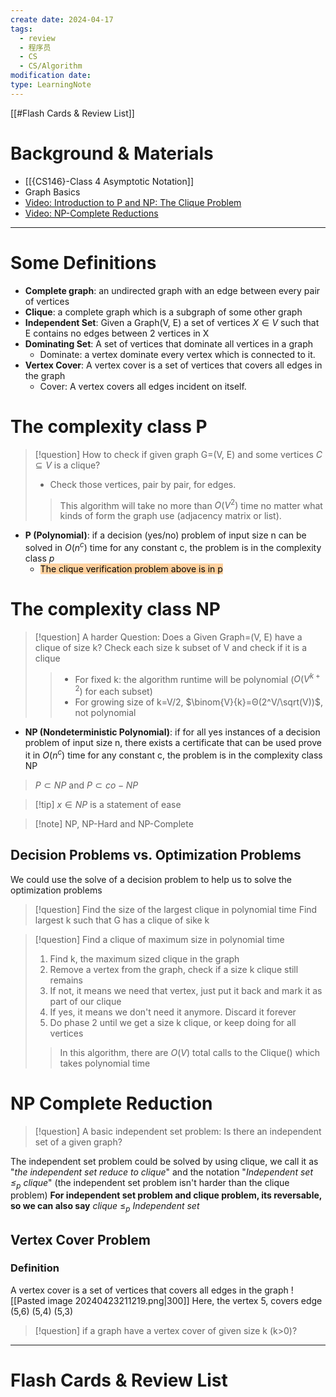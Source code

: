 ```yaml
---
create date: 2024-04-17
tags:
  - review
  - 程序员
  - CS
  - CS/Algorithm
modification date: 
type: LearningNote
---
```


[[#Flash Cards & Review List]]
# Background & Materials
- [[{CS146}-Class 4 Asymptotic Notation]]
- Graph Basics
- [Video: Introduction to P and NP: The Clique Problem](https://www.youtube.com/watch?v=B801ZELDFZo&list=PLSVu1-lON6LytLlGHl3cxq_PrwQBlnEhm&index=1&t=1s)
- [Video: NP-Complete Reductions](https://www.youtube.com/watch?v=u5W32YxmnL8&list=PLSVu1-lON6LytLlGHl3cxq_PrwQBlnEhm&index=2)

---
# Some Definitions
- **Complete graph**: an undirected graph with an edge between every pair of vertices
- **Clique**: a complete graph which is a subgraph of some other graph
- **Independent Set**: Given a Graph(V, E) a set of vertices $X \in V$ such that E contains no edges between 2 vertices in X
- **Dominating Set**: A set of vertices that dominate all vertices in a graph
	- Dominate: a vertex dominate every vertex which is connected to it.
- **Vertex Cover**: A vertex cover is a set of vertices that covers all edges in the graph
	- Cover: A vertex covers all edges incident on itself.
# The complexity class P
>[!question] How to check if given graph G=(V, E) and some vertices $C\subseteq V$  is a clique?
>- Check those vertices, pair by pair, for edges.
>> This algorithm will take no more than $O(V^2)$ time no matter what kinds of form the graph use (adjacency matrix or list).
- **P (Polynomial)**:  if a decision (yes/no) problem of input size n can be solved in $O(n^c)$ time for any constant c, the problem is in the complexity class $p$
	- <mark style="background: #FFB86CA6;">The clique verification problem above is in p</mark>
# The complexity class NP
>[!question] A harder Question: Does a Given Graph=(V, E) have a clique of size k?
>Check each size k subset of V and check if it is a clique
>>- For fixed k: the algorithm runtime will be polynomial ($O(V^{k+2})$ for each subset)
>>- For growing size of k=V/2, $\binom{V}{k}=Θ(2^V/\sqrt(V))$, not polynomial

- **NP (Nondeterministic Polynomial)**: if for all yes instances of a decision problem of input size n, there exists a certificate that can be used prove it in $O(n^c)$ time for any constant c, the problem is in the complexity class NP 
> $P\subset NP$ and  $P\subset co-NP$ 

>[!tip] $x \in NP$ is a statement of ease

>[!note] NP,  NP-Hard and NP-Complete
## Decision Problems vs. Optimization Problems
We could use the solve of a decision problem to help us to solve the optimization problems
>[!question] Find the size of the largest clique in polynomial time 
>Find largest k such that G has a clique of sike k

>[!question] Find a clique of maximum size in polynomial time
>1. Find k, the maximum sized clique in the graph
>2. Remove a vertex from the graph, check if a size k clique still remains
>	1. If not, it means we need that vertex, just put it back and mark it as part of our clique
>	2. If yes, it means we don't need it anymore. Discard it forever
>3. Do phase 2 until we get a size k clique, or keep doing for all vertices
>> In this algorithm, there are $O(V)$ total calls to the Clique() which takes polynomial time
# NP Complete Reduction
>[!question] A basic independent set problem: Is there an independent set of a given graph?

The independent set problem could be solved by using clique, we call it as "*the independent set reduce to clique*" and the notation "*Independent set $\leq_p$ clique*" (the independent set problem isn't harder than the clique problem)
**For independent set problem and clique problem, its reversable, so we can also say** *clique* $\leq_p$ *Independent set*
## Vertex Cover Problem
### Definition
A vertex cover is a set of vertices that covers all edges in the graph
![[Pasted image 20240423211219.png|300]]
Here, the vertex 5, covers edge (5,6) (5,4) (5,3)
>[!question] if a graph have a vertex cover of given size k (k>0)?

---
# Flash Cards & Review List
